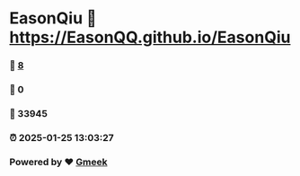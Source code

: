 # EasonQiu :link: https://EasonQQ.github.io/EasonQiu 
### :page_facing_up: [8](https://EasonQQ.github.io/EasonQiu/tag.html) 
### :speech_balloon: 0 
### :hibiscus: 33945 
### :alarm_clock: 2025-01-25 13:03:27 
### Powered by :heart: [Gmeek](https://github.com/Meekdai/Gmeek)

